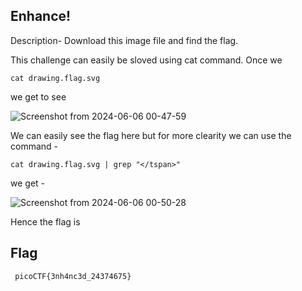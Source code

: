 ## Enhance!

Description- Download this image file and find the flag.

This challenge can easily be sloved using cat command. Once we 
```
cat drawing.flag.svg
```
we get to see

![Screenshot from 2024-06-06 00-47-59](https://github.com/Wizzy2323/CSOC-2024/assets/159465554/dcb2a14c-fa77-4591-89d2-0b7c925eda02)

We can easily see the flag here but for more clearity we can use the command -
```
cat drawing.flag.svg | grep "</tspan>"
```
we get -

![Screenshot from 2024-06-06 00-50-28](https://github.com/Wizzy2323/CSOC-2024/assets/159465554/744bbe61-b5b5-4a8d-b46e-cb981019af63)

Hence the flag is 
## Flag
```
 picoCTF{3nh4nc3d_24374675}
```



